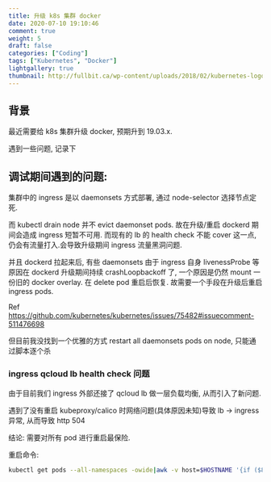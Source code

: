 ```yaml
---
title: 升级 k8s 集群 docker
date: 2020-07-10 19:10:46
comment: true
weight: 5
draft: false
categories: ["Coding"]
tags: ["Kubernetes", "Docker"]
lightgallery: true
thumbnail: http://fullbit.ca/wp-content/uploads/2018/02/kubernetes-logo1-e1525258419775.png
---
```


## 背景
最近需要给 k8s 集群升级 docker, 预期升到 19.03.x.

遇到一些问题, 记录下

## 调试期间遇到的问题:

集群中的 ingress 是以 daemonsets 方式部署, 通过 node-selector 选择节点定死.

而 kubectl drain node 并不 evict daemonset pods. 故在升级/重启 dockerd 期间会造成 ingress 短暂不可用. 而现有的 lb 的 health check 不能 cover 这一点, 仍会有流量打入.会导致升级期间 ingress 流量黑洞问题.

并且 dockerd 拉起来后, 有些 daemonsets 由于 ingress 自身 livenessProbe 等原因在 dockerd 升级期间持续 crashLoopbackoff 了, 一个原因是仍然 mount 一份旧的 docker overlay. 在 delete pod 重启后恢复. 故需要一个手段在升级后重启 ingress pods.

Ref https://github.com/kubernetes/kubernetes/issues/75482#issuecomment-511476698

但目前我没找到一个优雅的方式 restart all daemonsets pods on node, 只能通过脚本逐个杀

### ingress qcloud lb health check 问题
由于目前我们 ingress 外部还接了 qcloud lb 做一层负载均衡, 从而引入了新问题.

遇到了没有重启 kubeproxy/calico 时网络问题(具体原因未知)导致 lb -> ingress 异常, 从而导致  http 504

结论: 需要对所有 pod 进行重启最保险.

重启命令:

``` bash
kubectl get pods --all-namespaces -owide|awk -v host=$HOSTNAME '{if ($8 == host) system ("kubectl -n " $1 " delete pods " $2 " --grace-period=0 " " --force ")}'
```
